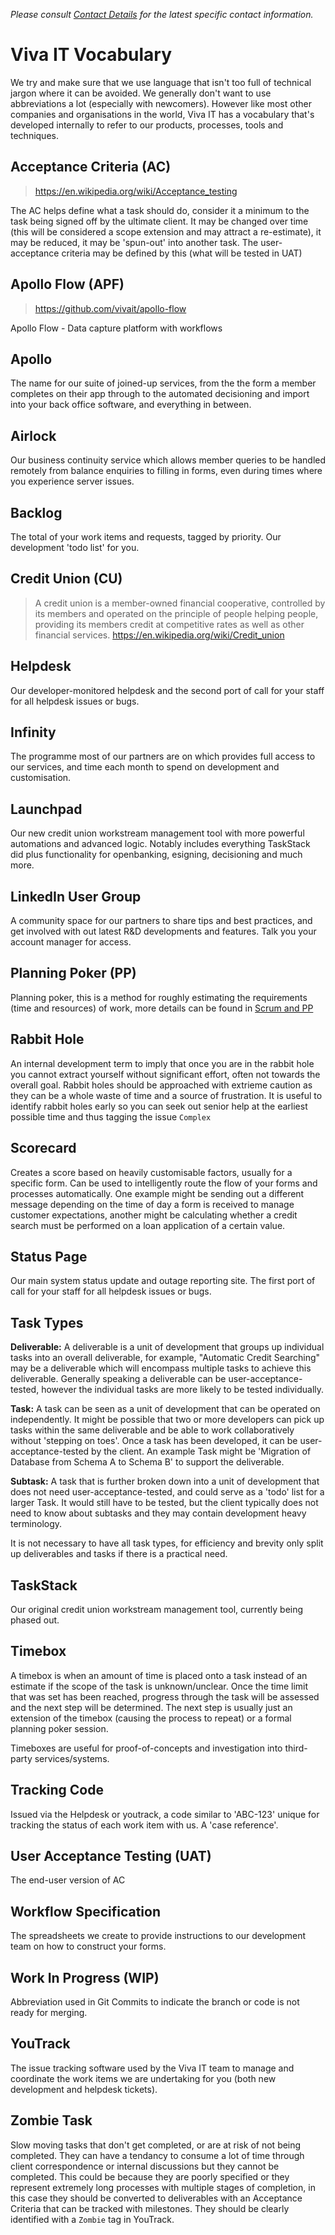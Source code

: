 *Please consult [Contact Details](contact.md) for the latest specific contact information.*

# Viva IT Vocabulary

We try and make sure that we use language that isn't too full of technical jargon where it can be avoided. We generally don't want to use abbreviations a lot (especially with newcomers). However like most other companies and organisations in the world, Viva IT has a vocabulary that's developed internally to refer to our products, processes, tools and techniques.

## Acceptance Criteria (AC)
> https://en.wikipedia.org/wiki/Acceptance_testing

The AC helps define what a task should do, consider it a minimum to the task being signed off by the ultimate client. It may be changed over time (this will be considered a scope extension and may attract a re-estimate), it may be reduced, it may be 'spun-out' into another task. The user-acceptance criteria may be defined by this (what will be tested in UAT)

## Apollo Flow (APF)
> https://github.com/vivait/apollo-flow 

Apollo Flow - Data capture platform with workflows

## Apollo

The name for our suite of joined-up services, from the the form a member completes on their app through to the automated decisioning and import into your back office software, and everything in between.

## Airlock

Our business continuity service which allows member queries to be handled remotely from balance enquiries to filling in forms, even during times where you experience server issues.

## Backlog

The total of your work items and requests, tagged by priority. Our development 'todo list' for you.

## Credit Union (CU)
> A credit union is a member-owned financial cooperative, controlled by its members and operated on the principle of people helping people, providing its members credit at competitive rates as well as other financial services. https://en.wikipedia.org/wiki/Credit_union

## Helpdesk

Our developer-monitored helpdesk and the second port of call for your staff for all helpdesk issues or bugs.

## Infinity

The programme most of our partners are on which provides full access to our services, and time each month to spend on development and customisation.

## Launchpad

Our new credit union workstream management tool with more powerful automations and advanced logic. Notably includes everything TaskStack did plus functionality for openbanking, esigning, decisioning and much more.

## LinkedIn User Group

A community space for our partners to share tips and best practices, and get involved with out latest R&D developments and features. Talk you your account manager for access.

## Planning Poker (PP)

Planning poker, this is a method for roughly estimating the requirements (time and resources) of work, more details can be found in [Scrum and PP](scrum.md) 

## Rabbit Hole

An internal development term to imply that once you are in the rabbit hole you cannot extract yourself without significant effort, often not towards the overall goal. Rabbit holes should be approached with extrieme caution as they can be a whole waste of time and a source of frustration. It is useful to identify rabbit holes early so you can seek out senior help at the earliest possible time and thus tagging the issue `Complex`

## Scorecard

Creates a score based on heavily customisable factors, usually for a specific form. Can be used to intelligently route the flow of your forms and processes automatically.  One example might be sending out a different message depending on the time of day a form is received to manage customer expectations, another might be calculating whether a credit search must be performed on a loan application of a certain value.

## Status Page

Our main system status update and outage reporting site. The first port of call for your staff for all helpdesk issues or bugs.

## Task Types

**Deliverable:** A deliverable is a unit of development that groups up individual tasks into an overall deliverable, for example, "Automatic Credit Searching" may be a deliverable which will encompass multiple tasks to achieve this deliverable. Generally speaking a deliverable can be user-acceptance-tested, however the individual tasks are more likely to be tested individually.

**Task:** A task can be seen as a unit of development that can be operated on independently. It might be possible that two or more developers can pick up tasks within the same deliverable and be able to work collaboratively without 'stepping on toes'. Once a task has been developed, it can be user-acceptance-tested by the client. An example Task might be 'Migration of Database from Schema A to Schema B' to support the deliverable.

**Subtask:** A task that is further broken down into a unit of development that does not need user-acceptance-tested, and could serve as a 'todo' list for a larger Task. It would still have to be tested, but the client typically does not need to know about subtasks and they may contain development heavy terminology.

It is not necessary to have all task types, for efficiency and brevity only split up deliverables and tasks if there is a practical need.

## TaskStack

Our original credit union workstream management tool, currently being phased out.

## Timebox
A timebox is when an amount of time is placed onto a task instead of an estimate if the scope of the task is unknown/unclear. Once the time limit that was set has been reached, progress through the task will be assessed and the next step will be determined. The next step is usually just an extension of the timebox (causing the process to repeat) or a formal planning poker session.

Timeboxes are useful for proof-of-concepts and investigation into third-party services/systems.

## Tracking Code

Issued via the Helpdesk or youtrack, a code similar to 'ABC-123' unique for tracking the status of each work item with us. A 'case reference'.

## User Acceptance Testing (UAT)

The end-user version of AC

## Workflow Specification

The spreadsheets we create to provide instructions to our development team on how to construct your forms.

## Work In Progress (WIP)

Abbreviation used in Git Commits to indicate the branch or code is not ready for merging.

## YouTrack

The issue tracking software used by the Viva IT team to manage and coordinate the work items we are undertaking for you (both new development and helpdesk tickets).

## Zombie Task

Slow moving tasks that don't get completed, or are at risk of not being completed. They can have a tendancy to consume a lot of time through client correspondence or internal discussions but they cannot be completed. This could be because they are poorly specified or they represent extremely long processes with multiple stages of completion, in this case they should be converted to deliverables with an Acceptance Criteria that can be tracked with milestones. They should be clearly identified with a `Zombie` tag in YouTrack.
